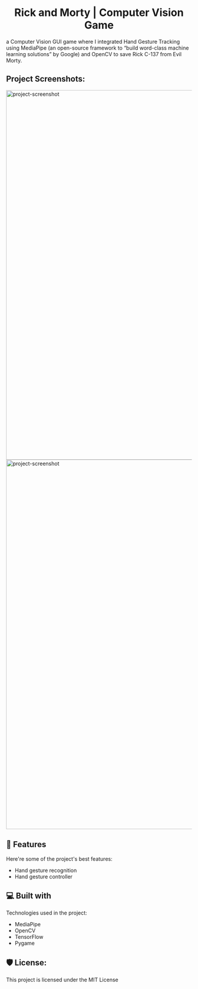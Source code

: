<h1 align="center" id="title">Rick and Morty | Computer Vision Game</h1>

<p id="description">a Computer Vision GUI game where I integrated Hand Gesture Tracking using MediaPipe (an open-source framework to “build word-class machine learning solutions” by Google) and OpenCV to save Rick C-137 from Evil Morty.</p>

<h2>Project Screenshots:</h2>

<img src="https://ibb.co/Fxd1y8F https://ibb.co/wQ1fWkv" alt="project-screenshot" width="1000" height="1000/">

<img src="https://ibb.co/wQ1fWkv" alt="project-screenshot" width="1000" height="1000/">

  
  
<h2>🧐 Features</h2>

Here're some of the project's best features:

*   Hand gesture recognition
*   Hand gesture controller

  
  
<h2>💻 Built with</h2>

Technologies used in the project:

*   MediaPipe
*   OpenCV
*   TensorFlow
*   Pygame

<h2>🛡️ License:</h2>

This project is licensed under the MIT License
